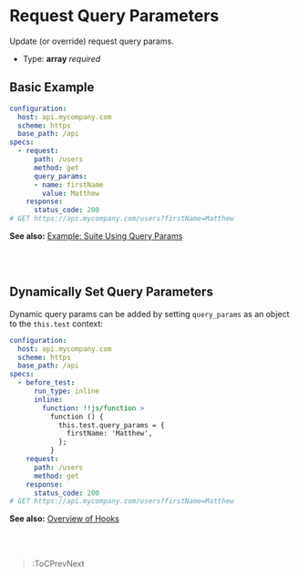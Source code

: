 # Request Query Parameters

Update (or override) request query params.

- Type: **array** _required_

## Basic Example

```yaml
configuration:
  host: api.mycompany.com
  scheme: https
  base_path: /api
specs:
  - request:
      path: /users
      method: get
      query_params:
      - name: firstName
        value: Matthew
    response:
      status_code: 200
# GET https://api.mycompany.com/users?firstName=Matthew
```

**See also:** [Example: Suite Using Query Params](https://github.com/blossomfinance/rest-ez/blob/3f7b2f4fe69e77b4faaeefcf20ec0aa98863af51/test/cli/src/suites/params.suite.yml)

<br><br>

## Dynamically Set Query Parameters

Dynamic query params can be added by setting `query_params` as an object to the `this.test` context:

```yaml
configuration:
  host: api.mycompany.com
  scheme: https
  base_path: /api
specs:
  - before_test:
      run_type: inline
      inline:
        function: !!js/function >
          function () {
            this.test.query_params = {
              firstName: 'Matthew',
            };
          }
    request:
      path: /users
      method: get
    response:
      status_code: 200
# GET https://api.mycompany.com/users?firstName=Matthew
```

**See also:** [Overview of Hooks](/docs/hooks/overview)

<br><br>

> :ToCPrevNext